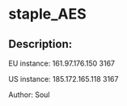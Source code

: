 
# staple_AES
## Description:
EU instance: 161.97.176.150 3167

US instance: 185.172.165.118 3167

Author: Soul

